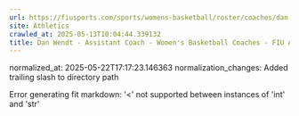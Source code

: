 ```yaml
---
url: https://fiusports.com/sports/womens-basketball/roster/coaches/dan-wendt/3252/
site: Athletics
crawled_at: 2025-05-13T10:04:44.339132
title: Dan Wendt - Assistant Coach - Women's Basketball Coaches - FIU Athletics
---
```

normalized_at: 2025-05-22T17:17:23.146363
normalization_changes: Added trailing slash to directory path

Error generating fit markdown: '<' not supported between instances of 'int' and 'str'